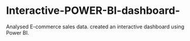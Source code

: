 # Interactive-POWER-BI-dashboard-
Analysed E-commerce sales data. created an interactive dashboard using Power BI.
